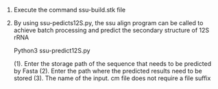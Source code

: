 1. Execute the command ssu-build.stk file
2. By using ssu-pedicts12S.py, the ssu align program can be called to achieve batch processing and predict the secondary structure of 12S rRNA
   
   Python3 ssu-predict12S.py

   (1). Enter the storage path of the sequence that needs to be predicted by Fasta
   (2). Enter the path where the predicted results need to be stored
   (3). The name of the input. cm file does not require a file suffix
